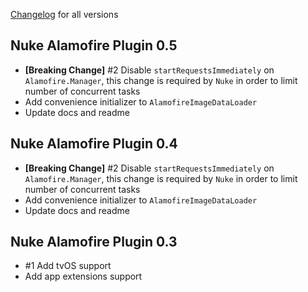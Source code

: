  [Changelog](https://github.com/kean/Nuke-Alamofire-Plugin/releases) for all versions

## Nuke Alamofire Plugin 0.5

- **[Breaking Change]** #2 Disable `startRequestsImmediately` on `Alamofire.Manager`, this change is required by `Nuke` in order to limit number of concurrent tasks
- Add convenience initializer to `AlamofireImageDataLoader`
- Update docs and readme

## Nuke Alamofire Plugin 0.4

- **[Breaking Change]** #2 Disable `startRequestsImmediately` on `Alamofire.Manager`, this change is required by `Nuke` in order to limit number of concurrent tasks
- Add convenience initializer to `AlamofireImageDataLoader`
- Update docs and readme

## Nuke Alamofire Plugin 0.3

- #1 Add tvOS support
- Add app extensions support